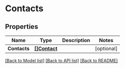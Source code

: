 # Contacts

## Properties

Name | Type | Description | Notes
------------ | ------------- | ------------- | -------------
**Contacts** | [**[]Contact**](Contact.md) |  | [optional] 

[[Back to Model list]](../README.md#documentation-for-models) [[Back to API list]](../README.md#documentation-for-api-endpoints) [[Back to README]](../README.md)


